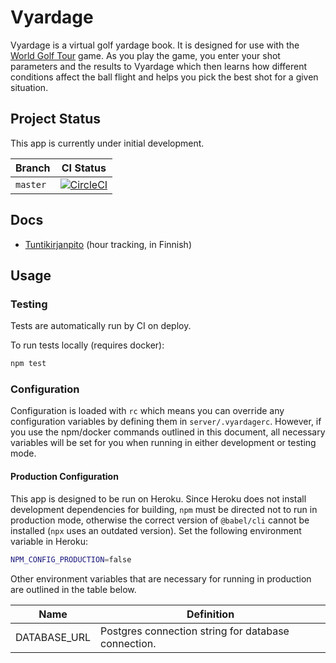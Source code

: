 # Vyardage

Vyardage is a virtual golf yardage book. It is designed for use with the [World Golf Tour](https://www.wgt.com/) game. As you play the game, you enter your shot parameters and the results to Vyardage which then learns how different conditions affect the ball flight and helps you pick the best shot for a given situation.

## Project Status

This app is currently under initial development.

Branch|CI Status
-|-
`master`|[![CircleCI](https://circleci.com/gh/joonashak/vyardage/tree/master.svg?style=svg)](https://app.circleci.com/pipelines/github/joonashak/vyardage?branch=master)

## Docs

- [Tuntikirjanpito](docs/Tuntikirjanpito.md) (hour tracking, in Finnish)

## Usage

### Testing

Tests are automatically run by CI on deploy.

To run tests locally (requires docker):

```bash
npm test
```

### Configuration

Configuration is loaded with `rc` which means you can override any configuration variables by defining them in `server/.vyardagerc`. However, if you use the npm/docker commands outlined in this document, all necessary variables will be set for you when running in either development or testing mode.

#### Production Configuration

This app is designed to be run on Heroku. Since Heroku does not install development dependencies for building, `npm` must be directed not to run in production mode, otherwise the correct version of `@babel/cli` cannot be installed (`npx` uses an outdated version). Set the following environment variable in Heroku:

```bash
NPM_CONFIG_PRODUCTION=false
```

Other environment variables that are necessary for running in production are outlined in the table below.

Name|Definition
-|-
DATABASE_URL|Postgres connection string for database connection.
